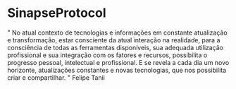 # SinapseProtocol
" No atual contexto de tecnologias e informações em constante atualização e transformação, estar consciente da atual interação na realidade, para a consciência de todas as ferramentas disponíveis, sua adequada utilização profissional e sua integração com os fatores e recursos, possibilita o progresso pessoal, intelectual e profissional.
E se revela a cada dia um novo horizonte, atualizações constantes e novas tecnologias, que nos possibilita criar e compartilhar. " Felipe Tanii 
